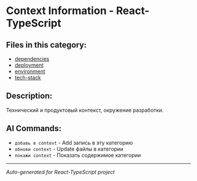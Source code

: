 # Context Information - React-TypeScript

## Files in this category:

- [dependencies](./dependencies.md)
- [deployment](./deployment.md)
- [environment](./environment.md)
- [tech-stack](./tech-stack.md)

## Description:

Технический и продуктовый контекст, окружение разработки.

## AI Commands:

- `добавь в context` - Add запись в эту категорию
- `обнови context` - Update файлы в категории
- `покажи context` - Показать содержимое категории

---
*Auto-generated for React-TypeScript project*
